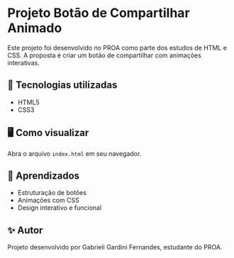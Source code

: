 # Projeto Botão de Compartilhar Animado

Este projeto foi desenvolvido no PROA como parte dos estudos de HTML e CSS.
A proposta é criar um botão de compartilhar com animações interativas.

## 🚀 Tecnologias utilizadas
- HTML5
- CSS3

## 🖥️ Como visualizar
Abra o arquivo `index.html` em seu navegador.

## 📌 Aprendizados
- Estruturação de botões
- Animações com CSS
- Design interativo e funcional

## ✨ Autor
Projeto desenvolvido por Gabrieli Gardini Fernandes, estudante do PROA.
